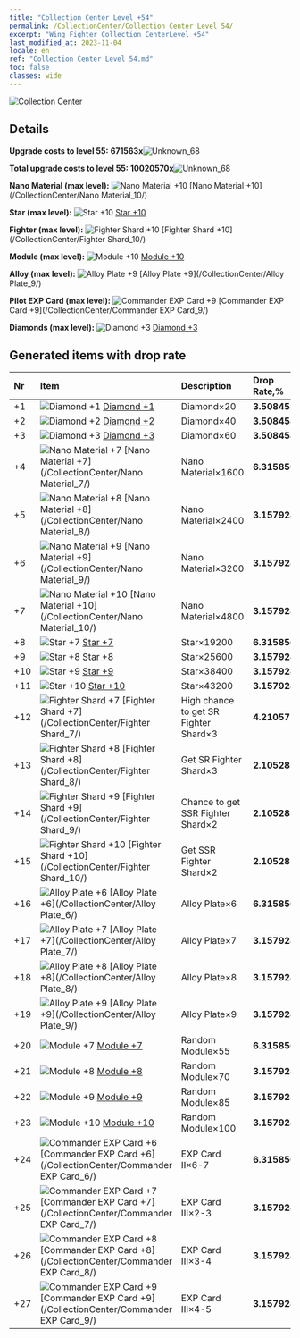 ```yaml
---
title: "Collection Center Level +54"
permalink: /CollectionCenter/Collection Center Level 54/
excerpt: "Wing Fighter Collection CenterLevel +54"
last_modified_at: 2023-11-04
locale: en
ref: "Collection Center Level 54.md"
toc: false
classes: wide
---
```



  ![Collection Center](/images/bh_img6.png)

## Details

 **Upgrade costs to level 55:** **671563x**![Unknown_68](/images/item/bh_img25_p.png)

 **Total upgrade costs to level 55:** **10020570x**![Unknown_68](/images/item/bh_img25_p.png)

 **Nano Material (max level):** ![Nano Material +10](/images/cc/CC_Nano_Material_6_p.png) [Nano Material +10](/CollectionCenter/Nano Material_10/)

 **Star (max level):** ![Star +10](/images/cc/CC_Star_6_p.png) [Star +10](/CollectionCenter/Star_10/)

 **Fighter (max level):** ![Fighter Shard +10](/images/cc/CC_Fighter_Shard_6_p.png) [Fighter Shard +10](/CollectionCenter/Fighter Shard_10/)

 **Module (max level):** ![Module +10](/images/cc/CC_Module_6_p.png) [Module +10](/CollectionCenter/Module_10/)

 **Alloy (max level):** ![Alloy Plate +9](/images/cc/CC_Alloy_Plate_6_p.png) [Alloy Plate +9](/CollectionCenter/Alloy Plate_9/)

 **Pilot EXP Card (max level):** ![Commander EXP Card +9](/images/cc/CC_Pilot_EXP_Card_6_p.png) [Commander EXP Card +9](/CollectionCenter/Commander EXP Card_9/)

 **Diamonds (max level):** ![Diamond +3](/images/cc/CC_Diamond_3_p.png) [Diamond +3](/CollectionCenter/Diamond_3/)

## Generated items with drop rate

  |  Nr |     Item   |    Description   |  Drop Rate,% |
  |:----|:-----------|:-----------------|:-------------|
  | +1 | ![Diamond +1](/images/cc/CC_Diamond_1_p.png) [Diamond +1](/CollectionCenter/Diamond_1/) | Diamond×20 | **3.508458** |
  | +2 | ![Diamond +2](/images/cc/CC_Diamond_2_p.png) [Diamond +2](/CollectionCenter/Diamond_2/) | Diamond×40 | **3.508458** |
  | +3 | ![Diamond +3](/images/cc/CC_Diamond_3_p.png) [Diamond +3](/CollectionCenter/Diamond_3/) | Diamond×60 | **3.508458** |
  | +4 | ![Nano Material +7](/images/cc/CC_Nano_Material_5_p.png) [Nano Material +7](/CollectionCenter/Nano Material_7/) | Nano Material×1600 | **6.315856** |
  | +5 | ![Nano Material +8](/images/cc/CC_Nano_Material_5_p.png) [Nano Material +8](/CollectionCenter/Nano Material_8/) | Nano Material×2400 | **3.157928** |
  | +6 | ![Nano Material +9](/images/cc/CC_Nano_Material_6_p.png) [Nano Material +9](/CollectionCenter/Nano Material_9/) | Nano Material×3200 | **3.157928** |
  | +7 | ![Nano Material +10](/images/cc/CC_Nano_Material_6_p.png) [Nano Material +10](/CollectionCenter/Nano Material_10/) | Nano Material×4800 | **3.157928** |
  | +8 | ![Star +7](/images/cc/CC_Star_5_p.png) [Star +7](/CollectionCenter/Star_7/) | Star×19200 | **6.315856** |
  | +9 | ![Star +8](/images/cc/CC_Star_5_p.png) [Star +8](/CollectionCenter/Star_8/) | Star×25600 | **3.157928** |
  | +10 | ![Star +9](/images/cc/CC_Star_6_p.png) [Star +9](/CollectionCenter/Star_9/) | Star×38400 | **3.157928** |
  | +11 | ![Star +10](/images/cc/CC_Star_6_p.png) [Star +10](/CollectionCenter/Star_10/) | Star×43200 | **3.157928** |
  | +12 | ![Fighter Shard +7](/images/cc/CC_Fighter_Shard_5_p.png) [Fighter Shard +7](/CollectionCenter/Fighter Shard_7/) | High chance to get SR Fighter Shard×3 | **4.210571** |
  | +13 | ![Fighter Shard +8](/images/cc/CC_Fighter_Shard_5_p.png) [Fighter Shard +8](/CollectionCenter/Fighter Shard_8/) | Get SR Fighter Shard×3 | **2.1052854** |
  | +14 | ![Fighter Shard +9](/images/cc/CC_Fighter_Shard_6_p.png) [Fighter Shard +9](/CollectionCenter/Fighter Shard_9/) | Chance to get SSR Fighter Shard×2 | **2.1052854** |
  | +15 | ![Fighter Shard +10](/images/cc/CC_Fighter_Shard_6_p.png) [Fighter Shard +10](/CollectionCenter/Fighter Shard_10/) | Get SSR Fighter Shard×2 | **2.1052854** |
  | +16 | ![Alloy Plate +6](/images/cc/CC_Alloy_Plate_5_p.png) [Alloy Plate +6](/CollectionCenter/Alloy Plate_6/) | Alloy Plate×6 | **6.315856** |
  | +17 | ![Alloy Plate +7](/images/cc/CC_Alloy_Plate_5_p.png) [Alloy Plate +7](/CollectionCenter/Alloy Plate_7/) | Alloy Plate×7 | **3.157928** |
  | +18 | ![Alloy Plate +8](/images/cc/CC_Alloy_Plate_5_p.png) [Alloy Plate +8](/CollectionCenter/Alloy Plate_8/) | Alloy Plate×8 | **3.157928** |
  | +19 | ![Alloy Plate +9](/images/cc/CC_Alloy_Plate_6_p.png) [Alloy Plate +9](/CollectionCenter/Alloy Plate_9/) | Alloy Plate×9 | **3.157928** |
  | +20 | ![Module +7](/images/cc/CC_Module_5_p.png) [Module +7](/CollectionCenter/Module_7/) | Random Module×55 | **6.315856** |
  | +21 | ![Module +8](/images/cc/CC_Module_5_p.png) [Module +8](/CollectionCenter/Module_8/) | Random Module×70 | **3.157928** |
  | +22 | ![Module +9](/images/cc/CC_Module_6_p.png) [Module +9](/CollectionCenter/Module_9/) | Random Module×85 | **3.157928** |
  | +23 | ![Module +10](/images/cc/CC_Module_6_p.png) [Module +10](/CollectionCenter/Module_10/) | Random Module×100 | **3.157928** |
  | +24 | ![Commander EXP Card +6](/images/cc/CC_Pilot_EXP_Card_5_p.png) [Commander EXP Card +6](/CollectionCenter/Commander EXP Card_6/) | EXP Card II×6-7 | **6.315856** |
  | +25 | ![Commander EXP Card +7](/images/cc/CC_Pilot_EXP_Card_5_p.png) [Commander EXP Card +7](/CollectionCenter/Commander EXP Card_7/) | EXP Card III×2-3 | **3.157928** |
  | +26 | ![Commander EXP Card +8](/images/cc/CC_Pilot_EXP_Card_5_p.png) [Commander EXP Card +8](/CollectionCenter/Commander EXP Card_8/) | EXP Card III×3-4 | **3.157928** |
  | +27 | ![Commander EXP Card +9](/images/cc/CC_Pilot_EXP_Card_6_p.png) [Commander EXP Card +9](/CollectionCenter/Commander EXP Card_9/) | EXP Card III×4-5 | **3.157928** |


